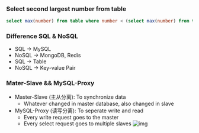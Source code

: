 ### Select second largest number from table
~~~ sql
select max(number) from table where number < (select max(number) from table)
~~~

### Difference SQL & NoSQL
- SQL -> MySQL
- NoSQL -> MongoDB, Redis
- SQL -> Table
- NoSQL -> Key-value Pair


### Mater-Slave && MySQL-Proxy
- Master-Slave (主从分离): To synchronize data   
    - Whatever changed in master database, also changed in slave
- MySQL-Proxy (读写分离): To seperate write and read
    - Every write request goes to the master
    - Every select request goes to multiple slaves
![img](http://heylinux.com/wp-content/uploads/2011/06/mysql-master-salve-proxy.jpg)

